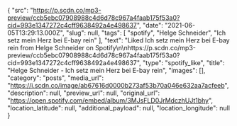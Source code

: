 {
  "src": "https://p.scdn.co/mp3-preview/ccb5ebc07908988c4d6d78c967a4faab175f53a0?cid=993e1347272c4cff9638492a4e498637",
  "date": "2021-06-05T13:29:13.000Z",
  "slug": null,
  "tags": [
    "spotify",
    "Helge Schneider",
    "Ich setz mein Herz bei E-bay rein"
  ],
  "text": "Liked Ich setz mein Herz bei E-bay rein from Helge Schneider on Spotify\n\nhttps://p.scdn.co/mp3-preview/ccb5ebc07908988c4d6d78c967a4faab175f53a0?cid=993e1347272c4cff9638492a4e498637",
  "type": "spotify_like",
  "title": "Helge Schneider - Ich setz mein Herz bei E-bay rein",
  "images": [],
  "category": "posts",
  "media_url": "https://i.scdn.co/image/ab67616d0000b273af53b70a046e632aa7acfeeb",
  "description": null,
  "preview_url": null,
  "original_url": "https://open.spotify.com/embed/album/3MJsFLD0JrMdczhUJt1bhy",
  "location_latitude": null,
  "additional_payload": null,
  "location_longitude": null
}